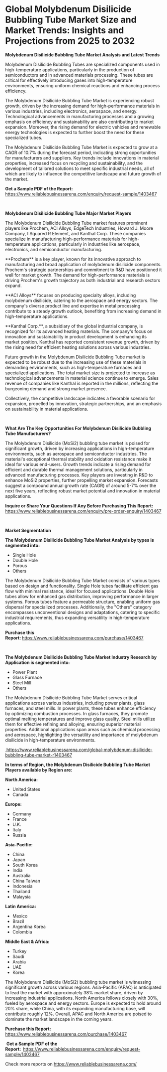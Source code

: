 <p><h1>Global Molybdenum Disilicide Bubbling Tube Market Size and Market Trends: Insights and Projections from 2025 to 2032</h1></p><p><strong>Molybdenum Disilicide Bubbling Tube Market Analysis and Latest Trends</strong></p>
<p><p>Molybdenum Disilicide Bubbling Tubes are specialized components used in high-temperature applications, particularly in the production of semiconductors and in advanced materials processing. These tubes are critical for effectively introducing gases into high-temperature environments, ensuring uniform chemical reactions and enhancing process efficiency. </p><p>The Molybdenum Disilicide Bubbling Tube Market is experiencing robust growth, driven by the increasing demand for high-performance materials in various industries, including electronics, aerospace, and energy. Technological advancements in manufacturing processes and a growing emphasis on efficiency and sustainability are also contributing to market expansion. Moreover, the rising demand for electric vehicles and renewable energy technologies is expected to further boost the need for these specialized tubes. </p><p>The Molybdenum Disilicide Bubbling Tube Market is expected to grow at a CAGR of 10.7% during the forecast period, indicating strong opportunities for manufacturers and suppliers. Key trends include innovations in material properties, increased focus on recycling and sustainability, and the development of tailored solutions to meet specific industrial needs, all of which are likely to influence the competitive landscape and future growth of the market.</p></p>
<p><strong>Get a Sample PDF of the Report:&nbsp;</strong> <a href="https://www.reliablebusinessarena.com/enquiry/request-sample/1403467?utm_campaign=3137&utm_medium=2&utm_source=Github&utm_content=ia&utm_term=28032025&utm_id=molybdenum-disilicide-bubbling-tube">https://www.reliablebusinessarena.com/enquiry/request-sample/1403467</a></p>
<p>&nbsp;</p>
<p><strong>Molybdenum Disilicide Bubbling Tube Major Market Players</strong></p>
<p><p>The Molybdenum Disilicide Bubbling Tube market features prominent players like Prochem, ACI Alloys, EdgeTech Industries, Howard J. Moore Company, I Squared R Element, and Kanthal Corp. These companies specialize in manufacturing high-performance materials for high-temperature applications, particularly in industries like aerospace, electronics, and semiconductor manufacturing.</p><p>**Prochem** is a key player, known for its innovative approach to manufacturing and broad application of molybdenum disilicide components. Prochem's strategic partnerships and commitment to R&D have positioned it well for market growth. The demand for high-performance materials is driving Prochem's growth trajectory as both industrial and research sectors expand.</p><p>**ACI Alloys** focuses on producing specialty alloys, including molybdenum disilicide, catering to the aerospace and energy sectors. The company's diverse product line and expertise in metal processing contribute to a steady growth outlook, benefiting from increasing demand in high-temperature applications.</p><p>**Kanthal Corp.**, a subsidiary of the global industrial company, is recognized for its advanced heating materials. The company's focus on innovation and sustainability in product development is enhancing its market position. Kanthal has reported consistent revenue growth, driven by the rising need for efficient heating solutions across various industries.</p><p>Future growth in the Molybdenum Disilicide Bubbling Tube market is expected to be robust due to the increasing use of these materials in demanding environments, such as high-temperature furnaces and specialized applications. The total market size is projected to increase as technological advancements in material science continue to emerge. Sales revenue of companies like Kanthal is reported in the millions, reflecting the burgeoning demand and strong market presence.</p><p>Collectively, the competitive landscape indicates a favorable scenario for expansion, propelled by innovation, strategic partnerships, and an emphasis on sustainability in material applications.</p></p>
<p>&nbsp;</p>
<p><strong>What Are The Key Opportunities For Molybdenum Disilicide Bubbling Tube Manufacturers?</strong></p>
<p><p>The Molybdenum Disilicide (MoSi2) bubbling tube market is poised for significant growth, driven by increasing applications in high-temperature environments, such as aerospace and semiconductor industries. The material's exceptional thermal stability and oxidation resistance make it ideal for various end-users. Growth trends indicate a rising demand for efficient and durable thermal management solutions, particularly in advanced manufacturing processes. Key players are investing in R&D to enhance MoSi2 properties, further propelling market expansion. Forecasts suggest a compound annual growth rate (CAGR) of around 5-7% over the next five years, reflecting robust market potential and innovation in material applications.</p></p>
<p><strong>Inquire or Share Your Questions If Any Before Purchasing This Report:</strong> <a href="https://www.reliablebusinessarena.com/enquiry/pre-order-enquiry/1403467?utm_campaign=3137&utm_medium=2&utm_source=Github&utm_content=ia&utm_term=28032025&utm_id=molybdenum-disilicide-bubbling-tube">https://www.reliablebusinessarena.com/enquiry/pre-order-enquiry/1403467</a></p>
<p>&nbsp;</p>
<p><strong>Market Segmentation</strong></p>
<p><strong>The Molybdenum Disilicide Bubbling Tube Market Analysis by types is segmented into:</strong></p>
<p><ul><li>Single Hole</li><li>Double Hole</li><li>Porous</li><li>Others</li></ul></p>
<p><p>The Molybdenum Disilicide Bubbling Tube Market consists of various types based on design and functionality. Single Hole tubes facilitate efficient gas flow with minimal resistance, ideal for focused applications. Double Hole tubes allow for enhanced gas distribution, improving performance in larger systems. Porous tubes feature a permeable structure, enabling uniform gas dispersal for specialized processes. Additionally, the "Others" category encompasses unconventional designs and adaptations, catering to specific industrial requirements, thus expanding versatility in high-temperature applications.</p></p>
<p><strong>Purchase this Report:&nbsp;</strong><a href="https://www.reliablebusinessarena.com/purchase/1403467?utm_campaign=3137&utm_medium=2&utm_source=Github&utm_content=ia&utm_term=28032025&utm_id=molybdenum-disilicide-bubbling-tube">https://www.reliablebusinessarena.com/purchase/1403467</a></p>
<p>&nbsp;</p>
<p><strong>The Molybdenum Disilicide Bubbling Tube Market Industry Research by Application is segmented into:</strong></p>
<p><ul><li>Power Plant</li><li>Glass Furnace</li><li>Steel Mill</li><li>Others</li></ul></p>
<p><p>The Molybdenum Disilicide Bubbling Tube Market serves critical applications across various industries, including power plants, glass furnaces, and steel mills. In power plants, these tubes enhance efficiency by optimizing combustion processes. In glass furnaces, they promote optimal melting temperatures and improve glass quality. Steel mills utilize them for effective refining and alloying, ensuring superior material properties. Additional applications span areas such as chemical processing and aerospace, highlighting the versatility and importance of molybdenum disilicide in high-temperature environments.</p></p>
<p><a href="https://www.reliablebusinessarena.com/global-molybdenum-disilicide-bubbling-tube-market-r1403467?utm_campaign=3137&utm_medium=2&utm_source=Github&utm_content=ia&utm_term=28032025&utm_id=molybdenum-disilicide-bubbling-tube">&nbsp;https://www.reliablebusinessarena.com/global-molybdenum-disilicide-bubbling-tube-market-r1403467</a></p>
<p><strong>In terms of Region, the Molybdenum Disilicide Bubbling Tube Market Players available by Region are:</strong></p>
<p>
    <p> <strong> North America: </strong>
        <ul>
            <li>United States</li>
            <li>Canada</li>
        </ul>
        </p> 
    <p> <strong> Europe: </strong>
        <ul>
            <li>Germany</li>
            <li>France</li>
            <li>U.K.</li>
            <li>Italy</li>
            <li>Russia</li>
        </ul>
        </p> 
    <p> <strong> Asia-Pacific: </strong>
        <ul>
            <li>China</li>
            <li>Japan</li>
            <li>South Korea</li>
            <li>India</li>
            <li>Australia</li>
            <li>China Taiwan</li>
            <li>Indonesia</li>
            <li>Thailand</li>
            <li>Malaysia</li>
        </ul>
        </p> 
    <p> <strong> Latin America: </strong>
        <ul>
            <li>Mexico</li>
            <li>Brazil</li>
            <li>Argentina Korea</li>
            <li>Colombia</li>
        </ul>
        </p> 
    <p> <strong> Middle East & Africa: </strong>
        <ul>
            <li>Turkey</li>
            <li>Saudi</li>
            <li>Arabia</li>
            <li>UAE</li>
            <li>Korea</li>
        </ul>
    </p>
    </p>
<p><p>The Molybdenum Disilicide (MoSi2) bubbling tube market is witnessing significant growth across various regions. Asia-Pacific (APAC) is anticipated to lead the market with approximately 38% market share, driven by increasing industrial applications. North America follows closely with 30%, fueled by aerospace and energy sectors. Europe is expected to hold around 20% share, while China, with its expanding manufacturing base, will contribute roughly 12%. Overall, APAC and North America are poised to dominate the market landscape in the coming years.</p></p>
<p><strong>Purchase this Report: </strong><a href="https://www.reliablebusinessarena.com/purchase/1403467?utm_campaign=3137&utm_medium=2&utm_source=Github&utm_content=ia&utm_term=28032025&utm_id=molybdenum-disilicide-bubbling-tube">https://www.reliablebusinessarena.com/purchase/1403467</a></p>
<p>&nbsp;<strong>Get a Sample PDF of the Report:&nbsp;&nbsp;</strong><a href="https://www.reliablebusinessarena.com/enquiry/request-sample/1403467?utm_campaign=3137&utm_medium=2&utm_source=Github&utm_content=ia&utm_term=28032025&utm_id=molybdenum-disilicide-bubbling-tube">https://www.reliablebusinessarena.com/enquiry/request-sample/1403467</a></p>
<p><strong></strong></p>
<p>Check more reports on <a href="https://www.reliablebusinessarena.com/?utm_campaign=3137&utm_medium=2&utm_source=Github&utm_content=ia&utm_term=28032025&utm_id=molybdenum-disilicide-bubbling-tube">https://www.reliablebusinessarena.com/</a></p>